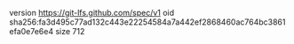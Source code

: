 version https://git-lfs.github.com/spec/v1
oid sha256:fa3d495c77ad132c443e22254584a7a442ef2868460ac764bc3861efa0e7e6e4
size 712

